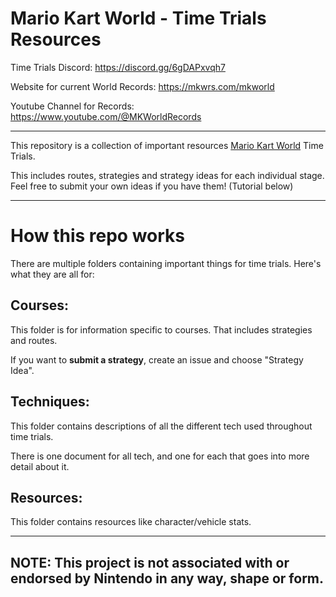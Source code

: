 # Mario Kart World - Time Trials Resources

Time Trials Discord: https://discord.gg/6gDAPxvqh7

Website for current World Records: https://mkwrs.com/mkworld

Youtube Channel for Records: https://www.youtube.com/@MKWorldRecords

---

This repository is a collection of important resources [Mario Kart World](https://en.wikipedia.com/wiki/Mario_Kart_World) Time Trials. 

This includes routes, strategies and strategy ideas for each individual stage. 
Feel free to submit your own ideas if you have them! (Tutorial below)

---
# How this repo works

There are multiple folders containing important things for time trials. Here's what they are all for:

## Courses: 
This folder is for information specific to courses. That includes strategies and routes.

If you want to **submit a strategy**, create an issue and choose "Strategy Idea".

## Techniques:
This folder contains descriptions of all the different tech used throughout time trials. 

There is one document for all tech, and one for each that goes into more detail about it.

## Resources:
This folder contains resources like character/vehicle stats.

---
## NOTE: This project is not associated with or endorsed by Nintendo in any way, shape or form.
